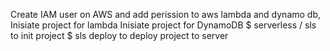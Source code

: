 Create IAM user on AWS and add perission to aws lambda and dynamo db,
Inisiate project for lambda
Inisiate project for DynamoDB
$ serverless / sls to init project
$ sls deploy to deploy project to server
